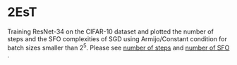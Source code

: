 # 2EsT
 Training ResNet-34 on the CIFAR-10 dataset and plotted the number of steps and the SFO complexities of SGD using Armijo/Constant condition for batch sizes smaller than $2^5$. Please see  [number of steps](./CIFAR10_train_K-b.png) and [number of SFO](./CIFAR10_train_Kb-b.png) .
